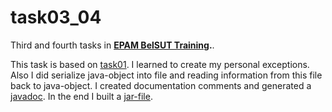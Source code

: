 # task03_04
Third and fourth tasks in **[EPAM BelSUT Training](https://github.com/Sharibo-EPAM-BelSUT-Training).**.

This task is based on [task01](https://github.com/Sharibo-EPAM-BelSUT-Training/task01). I learned to create my personal exceptions. Also I did serialize java-object into file and reading information from this file back to java-object. I created documentation comments and generated a [javadoc](https://sharibo-epam-belsut-training.github.io/task03_04/). In the end I built a [jar-file](https://github.com/Sharibo-EPAM-BelSUT-Training/task03_04/releases).

